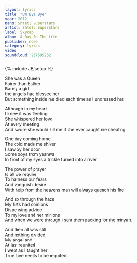```yaml
---
layout: lyrics
title: "Um Bye Bye"
year: 2012
band: Shtetl Superstars
artist: Shtetl Superstars
label: Skycap
album: A Day In The Life
publisher: none
category: lyrics
video:
soundcloud: 227595232
---
```

{% include JB/setup %}

She was a Queen   
Fairer than Esther  
Barely a girl  
the angels had blessed her  
But something inside me died each time as I undressed her.  
  
Although in my heart  
I knew it was fleeting  
She whispered her love  
At every meeting  
And swore she would kill me if she ever caught me cheating  
  
One day coming home  
The cold made me shiver  
I saw by her door  
Some boys from yeshiva  
In front of my eyes a trickle turned into a river.    

The power of prayer   
Is all we require  
To harness our fears  
And vanquish desire  
With help from the heavens man will always quench his fire  
  
And so through the haze  
My fists had opinions  
Dispensing advice   
To my love and her minions  
And when we were through I sent them packing for the minyan.  
  
And then all was still  
And nothing divided  
My angel and I  
At last reunited  
I wept as I taught her  
True love needs to be requited. 